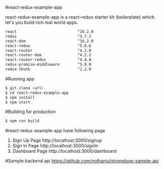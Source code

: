 #react-redux-example-app

react-redux-example-app is a react-redux starter kit (boilerplate) which let's you build rich real world apps.


```bash
react                           ^16.2.0
redux                           ^3.7.2
react-dom                       ^16.2.0
react-redux                     ^5.0.6
react-router                    ^4.2.0
react-router-dom                ^4.2.2
react-router-redux              ^4.0.8
redux-promise-middleware        ^5.0.0
redux-thunk                     ^2.2.0
```

#Running app
```bash
$ git clone <url>
$ cd react-redux-example-app
$ npm install
$ npm start
```

#Building for production
```bash
$ npm run build
```


#react-redux-example-app have following page
1. Sign Up Page         http://localhost:3000/signup
2. Sign In Page         http://localhost:3000/signIn
3. Dashboard Page       http://localhost:3000/dashboard


#Sample backend api
https://github.com/mdhanju/strongloop-sample-api
